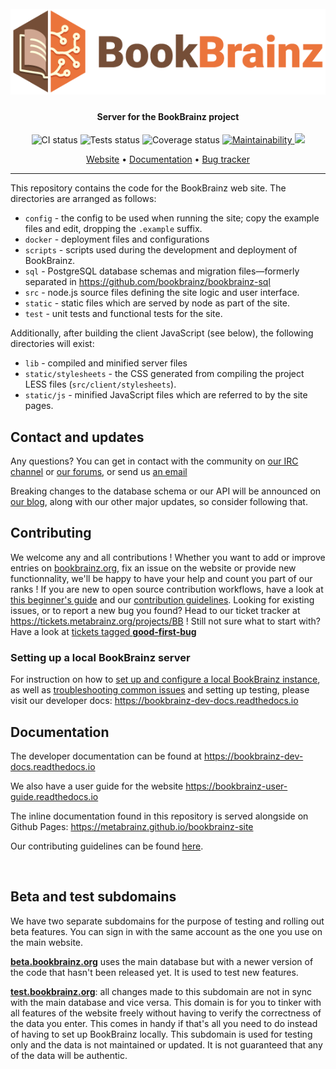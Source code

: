 <h1 align="center">
  <br>
  <a href="https://bookbrainz.org"><img src="https://github.com/metabrainz/metabrainz-logos/blob/master/logos/BookBrainz/PNG/BookBrainz_logo.png" alt="BookBrainz"></a>
</h1>
<h4 align="center">Server for the BookBrainz project</h4>
<p align="center">
    <img src="https://github.com/metabrainz/bookbrainz-site/actions/workflows/ci.yml/badge.svg?branch=master"
         alt="CI status">
    <img src="https://github.com/metabrainz/bookbrainz-site/actions/workflows/test-report.yml/badge.svg?branch=master"
         alt="Tests status">
    <img src="https://coveralls.io/repos/github/bookbrainz/bookbrainz-site/badge.svg?branch=master)](https://coveralls.io/github/bookbrainz/bookbrainz-site?branch=master"
         alt="Coverage status">
	<a href="https://codeclimate.com/github/bookbrainz/bookbrainz-site">
		<img src="https://api.codeclimate.com/v1/badges/76f87309d52d75ff4a18/maintainability"
         alt="Maintainability">
	</a>
	<a href="https://www.browserstack.com/">
		<img src="https://bookbrainz.org/images/BrowserStack.svg" height="20px"></img>
	</a>
</p>
<p align="center">
  <a href="https://bookbrainz.org">Website</a> •
  <a href="https://bookbrainz-dev-docs.readthedocs.io/">Documentation</a> •
  <a href="https://tickets.metabrainz.org/projects/BB/issues">Bug tracker</a>
</p>


<hr>
This repository contains the code for the BookBrainz web site. The directories
are arranged as follows:

* `config` - the config to be used when running the site; copy the example files
  and edit, dropping the `.example` suffix.
* `docker` - deployment files and configurations
* `scripts` - scripts used during the development and deployment of BookBrainz.
* `sql` - PostgreSQL database schemas and migration files—formerly separated in https://github.com/bookbrainz/bookbrainz-sql
* `src` - node.js source files defining the site logic and user interface.
* `static` - static files which are served by node as part of the site.
* `test` - unit tests and functional tests for the site.

Additionally, after building the client JavaScript (see below), the following
directories will exist:

* `lib` - compiled and minified server files
* `static/stylesheets` - the CSS generated from compiling the project LESS files
  (`src/client/stylesheets`).
* `static/js` - minified JavaScript files which are referred to by the site
  pages.
  
## Contact and updates

Any questions? You can get in contact with the community on [our IRC channel](https://kiwiirc.com/nextclient/irc.libera.chat/?#bookbrainz) or [our forums](https://community.metabrainz.org/c/bookbrainz), or send us [an email](mailto:bookbrainz@metabrainz.org)

Breaking changes to the database schema or our API will be announced on
[our blog](https://blog.metabrainz.org/category/bookbrainz/), along with our other major updates,
so consider following that.


## Contributing
We welcome any and all contributions ! Whether you want to add or improve entries on [bookbrainz.org](https://bookbrainz.org), fix an issue on the website or provide new functionnality, we'll be happy to have your help and count you part of our ranks !
If you are new to open source contribution workflows, have a look at [this beginner's guide](https://akrabat.com/the-beginners-guide-to-contributing-to-a-github-project/) and our [contribution guidelines](CONTRIBUTING.md).
Looking for existing issues, or to report a new bug you found? Head to our ticket tracker at https://tickets.metabrainz.org/projects/BB !
Still not sure what to start with? Have a look at [tickets tagged **good-first-bug**](https://tickets.metabrainz.org/issues/?jql=project%20%3D%20BB%20AND%20status%20in%20(Open%2C%20Reopened)%20AND%20resolution%20%3D%20Unresolved%20AND%20labels%20%3D%20good-first-bug%20ORDER%20BY%20priority%20DESC%2C%20updated%20DESC)

### Setting up a local BookBrainz server

For instruction on how to [set up and configure a local BookBrainz instance](https://bookbrainz-dev-docs.readthedocs.io/en/latest/docs/installation.html), as well as [troubleshooting common issues](https://bookbrainz-dev-docs.readthedocs.io/en/latest/docs/troubleshooting.html) and setting up testing, please visit our developer docs: https://bookbrainz-dev-docs.readthedocs.io

## Documentation

The developer documentation can be found at https://bookbrainz-dev-docs.readthedocs.io

We also have a user guide for the website https://bookbrainz-user-guide.readthedocs.io

The inline documentation found in this repository is served alongside on Github Pages: https://metabrainz.github.io/bookbrainz-site

Our contributing guidelines can be found [here](CONTRIBUTING.md).

<br/>

## Beta and test subdomains

We have two separate subdomains for the purpose of testing and rolling out beta features.
You can sign in with the same account as the one you use on the main website.

__[beta.bookbrainz.org](https://beta.bookbrainz.org)__ uses the main database but with a newer version of the code that hasn't been released yet. It is used to test new features.

__[test.bookbrainz.org](https://test.bookbrainz.org)__: all changes made to this subdomain are not in sync with the main database and vice versa.
This domain is for you to tinker with all features of the website freely without having to verify the correctness of the data you enter. This comes in handy if that's all you need to do instead of having to set up BookBrainz locally.
This subdomain is used for testing only and the data is not maintained or updated. It is not guaranteed that any of the data will be authentic.
